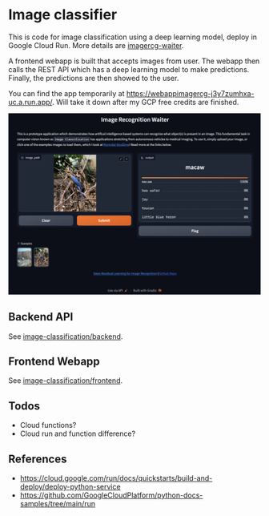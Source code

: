 # Image classifier

This is code for image classification using a deep learning model, deploy in Google Cloud Run. More details are [imagercg-waiter](https://github.com/hasibzunair/imagercg-waiter/).

A frontend webapp is built that accepts images from user. The webapp then calls the REST API which has a deep learning model to make predictions. Finally, the predictions are then showed to the user.

You can find the app temporarily at https://webappimagercg-j3y7zumhxa-uc.a.run.app/. Will take it down after my GCP free credits are finished.

![attention](./media/demo.png)

## Backend API

See [image-classification/backend](https://github.com/hasibzunair/learn-mlops/tree/main/projects/image-classification/backend).

## Frontend Webapp

See [image-classification/frontend](https://github.com/hasibzunair/learn-mlops/tree/main/projects/image-classification/frontend).

## Todos

- Cloud functions?
- Cloud run and function difference?

## References

- https://cloud.google.com/run/docs/quickstarts/build-and-deploy/deploy-python-service
- https://github.com/GoogleCloudPlatform/python-docs-samples/tree/main/run
